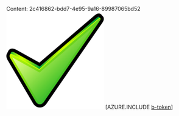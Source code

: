 Content: 2c416862-bdd7-4e95-9a16-89987065bd52![image](565b7922-8915-4e01-a415-f02adfda8bb0.png)
[AZURE.INCLUDE [b-token](ff753334-36e4-4d6b-8d1b-eaad6eea22c0.md)]
